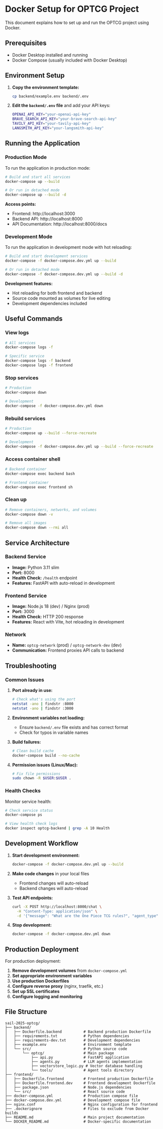 # Docker Setup for OPTCG Project

This document explains how to set up and run the OPTCG project using Docker.

## Prerequisites

- Docker Desktop installed and running
- Docker Compose (usually included with Docker Desktop)

## Environment Setup

1. **Copy the environment template:**
   ```bash
   cp backend/example.env backend/.env
   ```

2. **Edit the `backend/.env` file** and add your API keys:
   ```bash
   OPENAI_API_KEY="your-openai-api-key"
   BRAVE_SEARCH_API_KEY="your-brave-search-api-key"
   TAVILY_API_KEY="your-tavily-api-key"
   LANGSMITH_API_KEY="your-langsmith-api-key"
   ```

## Running the Application

### Production Mode

To run the application in production mode:

```bash
# Build and start all services
docker-compose up --build

# Or run in detached mode
docker-compose up --build -d
```

**Access points:**
- Frontend: http://localhost:3000
- Backend API: http://localhost:8000
- API Documentation: http://localhost:8000/docs

### Development Mode

To run the application in development mode with hot reloading:

```bash
# Build and start development services
docker-compose -f docker-compose.dev.yml up --build

# Or run in detached mode
docker-compose -f docker-compose.dev.yml up --build -d
```

**Development features:**
- Hot reloading for both frontend and backend
- Source code mounted as volumes for live editing
- Development dependencies included

## Useful Commands

### View logs
```bash
# All services
docker-compose logs -f

# Specific service
docker-compose logs -f backend
docker-compose logs -f frontend
```

### Stop services
```bash
# Production
docker-compose down

# Development
docker-compose -f docker-compose.dev.yml down
```

### Rebuild services
```bash
# Production
docker-compose up --build --force-recreate

# Development
docker-compose -f docker-compose.dev.yml up --build --force-recreate
```

### Access container shell
```bash
# Backend container
docker-compose exec backend bash

# Frontend container
docker-compose exec frontend sh
```

### Clean up
```bash
# Remove containers, networks, and volumes
docker-compose down -v

# Remove all images
docker-compose down --rmi all
```

## Service Architecture

### Backend Service
- **Image:** Python 3.11 slim
- **Port:** 8000
- **Health Check:** `/health` endpoint
- **Features:** FastAPI with auto-reload in development

### Frontend Service
- **Image:** Node.js 18 (dev) / Nginx (prod)
- **Port:** 3000
- **Health Check:** HTTP 200 response
- **Features:** React with Vite, hot reloading in development

### Network
- **Name:** `optcg-network` (prod) / `optcg-network-dev` (dev)
- **Communication:** Frontend proxies API calls to backend

## Troubleshooting

### Common Issues

1. **Port already in use:**
   ```bash
   # Check what's using the port
   netstat -ano | findstr :8000
   netstat -ano | findstr :3000
   ```

2. **Environment variables not loading:**
   - Ensure `backend/.env` file exists and has correct format
   - Check for typos in variable names

3. **Build failures:**
   ```bash
   # Clean build cache
   docker-compose build --no-cache
   ```

4. **Permission issues (Linux/Mac):**
   ```bash
   # Fix file permissions
   sudo chown -R $USER:$USER .
   ```

### Health Checks

Monitor service health:
```bash
# Check service status
docker-compose ps

# View health check logs
docker inspect optcg-backend | grep -A 10 Health
```

## Development Workflow

1. **Start development environment:**
   ```bash
   docker-compose -f docker-compose.dev.yml up --build
   ```

2. **Make code changes** in your local files
   - Frontend changes will auto-reload
   - Backend changes will auto-reload

3. **Test API endpoints:**
   ```bash
   curl -X POST http://localhost:8000/chat \
     -H "Content-Type: application/json" \
     -d '{"message": "What are the One Piece TCG rules?", "agent_type": "rulebook"}'
   ```

4. **Stop development:**
   ```bash
   docker-compose -f docker-compose.dev.yml down
   ```

## Production Deployment

For production deployment:

1. **Remove development volumes** from `docker-compose.yml`
2. **Set appropriate environment variables**
3. **Use production Dockerfiles**
4. **Configure reverse proxy** (nginx, traefik, etc.)
5. **Set up SSL certificates**
6. **Configure logging and monitoring**

## File Structure

```
sail-2025-optcg/
├── backend/
│   ├── Dockerfile.backend          # Backend production Dockerfile
│   ├── requirements.txt            # Python dependencies
│   ├── requirements-dev.txt        # Development dependencies
│   ├── example.env                 # Environment template
│   └── src/                        # Python source code
│       └── optcg/                  # Main package
│           ├── api.py              # FastAPI application
│           ├── agents.py           # LLM agents implementation
│           ├── vectorstore_logic.py # Vector database handling
│           └── tools/              # Agent tools directory
├── frontend/
│   ├── Dockerfile.frontend         # Frontend production Dockerfile
│   ├── Dockerfile.frontend.dev     # Frontend development Dockerfile
│   ├── package.json                # Node.js dependencies
│   └── src/                        # React source code
├── docker-compose.yml              # Production compose file
├── docker-compose.dev.yml          # Development compose file
├── nginx.conf                      # Nginx configuration for frontend
├── .dockerignore                   # Files to exclude from Docker builds
├── README.md                       # Main project documentation
└── DOCKER_README.md                # Docker-specific documentation
```